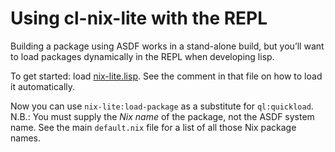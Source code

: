 # Using cl-nix-lite with the REPL

Building a package using ASDF works in a stand-alone build, but you’ll want to load packages dynamically in the REPL when developing lisp.

To get started: load [nix-lite.lisp](nix-lite.lisp). See the comment in that file on how to load it automatically.

Now you can use `nix-lite:load-package` as a substitute for `ql:quickload`. N.B.: You must supply the _Nix name_ of the package, not the ASDF system name. See the main `default.nix` file for a list of all those Nix package names.
